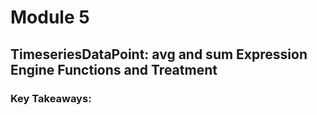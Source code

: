 # Module 5

## TimeseriesDataPoint: avg and sum Expression Engine Functions and Treatment

### Key Takeaways:
